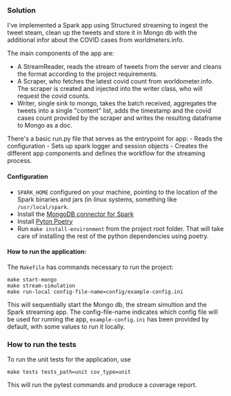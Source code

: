 
### Solution

I've implemented a Spark app using Structured streaming to ingest the tweet steam, clean up the tweets and store it in Mongo db with the additional infor about the COVID cases from worldmeters.info.

The main components of the app are:

- A StreamReader, reads the stream of tweets from the server and cleans the
format according to the project requirements.
- A Scraper, who fetches the latest covid count from
worldometer.info. The scraper is created and injected into the writer
class, who will request the covid counts.
- Writer, single sink to mongo, takes the batch received, aggregates
the tweets into a single "content" list, adds the timestamp and the covid cases count
provided by the scraper and writes the resulting dataframe to Mongo as
a doc.

There's a basic run.py file that serves as the entrypoint for app:
	- Reads the configuration
	- Sets up spark logger and session objects
	- Creates the different app components and defines the workflow for the streaming process.

#### Configuration

* `SPARK_HOME` configured on your machine, pointing to the location of the Spark binaries and jars (in linux systems, something like `/usr/local/spark`.
* Install the [MongoDB connector for Spark](https://www.mongodb.com/docs/spark-connector/current/)
* Install [Pyton Poetry](https://python-poetry.org/docs/#installation)
* Run `make install-environment` from the project root folder. That will take care of installing the rest of the python dependencies using poetry.

#### How to run the application:

The `Makefile` has commands necessary to run the project:

```
make start-mongo
make stream-simulation
make run-local config-file-name=config/example-config.ini

```

This will sequentially start the Mongo db, the stream simultion and the Spark streaming app.
The config-file-name indicates which config file will be used for running the app, `example-config.ini` has been provided by default, with some values to run it locally.

### How to run the tests

To run the unit tests for the application, use

```
make tests tests_path=unit cov_type=unit
```

This will run the pytest commands and produce a coverage report.
